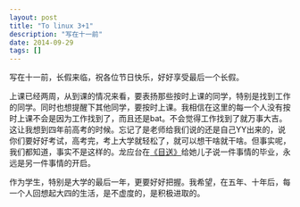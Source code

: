 ```yaml
---
layout: post
title: "To linux 3+1"
description: "写在十一前"
date: 2014-09-29
tags: []
---
```


写在十一前，长假来临，祝各位节日快乐，好好享受最后一个长假。

上课已经两周，从到课的情况来看，要表扬那些按时上课的同学，特别是找到工作的同学。同时也想提醒下其他同学，要按时上课。我相信在这里的每一个人没有按时上课不会是因为工作找到了，而且还是bat。不会觉得工作找到了就万事大吉。这让我想到四年前高考的时候。忘记了是老师给我们说的还是自己YY出来的，说你们要好好考试，高考完，考上大学就轻松了，就可以想干啥就干啥。但事实呢，我们都知道，事实不是这样的。龙应台在[《目送》](http://book.kanunu.org/book/3675/36566.html)给她儿子说一件事情的毕业，永远是另一件事情的开启。

作为学生，特别是大学的最后一年，更要好好把握。我希望，在五年、十年后，每一个人回想起大四的生活，是不虚度的，是积极进取的。



